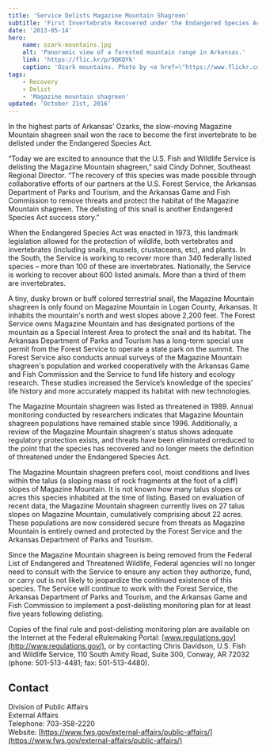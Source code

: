 ```yaml
---
title: 'Service Delists Magazine Mountain Shagreen'
subtitle: 'First Invertebrate Recovered under the Endangered Species Act'
date: '2013-05-14'
hero:
    name: ozark-mountains.jpg
    alt: 'Panoramic view of a forested mountain range in Arkansas.'
    link: 'https://flic.kr/p/9QKQYk'
    caption: 'Ozark mountains. Photo by <a href=\"https://www.flickr.com/photos/gmeador/\" target=\"_blank\">Granger Meador</a> <a href=\"https://creativecommons.org/licenses/by-nc/2.0/\" target=\"_blank\">CC BY-NC 2.0</a>.'
tags:
    - Recovery
    - Delist
    - 'Magazine mountain shagreen'
updated: 'October 21st, 2016'
---
```


In the highest parts of Arkansas’ Ozarks, the slow-moving Magazine Mountain shagreen snail won the race to become the first invertebrate to be delisted under the Endangered Species Act.

“Today we are excited to announce that the U.S. Fish and Wildlife Service is delisting the Magazine Mountain shagreen,” said Cindy Dohner, Southeast Regional Director. “The recovery of this species was made possible through collaborative efforts of our partners at the U.S. Forest Service, the Arkansas Department of Parks and Tourism, and the Arkansas Game and Fish Commission to remove threats and protect the habitat of the Magazine Mountain shagreen. The delisting of this snail is another Endangered Species Act success story.” 

When the Endangered Species Act was enacted in 1973, this landmark legislation allowed for the protection of wildlife, both vertebrates and invertebrates (including snails, mussels, crustaceans, etc), and plants. In the South, the Service is working to recover more than 340 federally listed species – more than 100 of these are invertebrates. Nationally, the Service is working to recover about 600 listed animals. More than a third of them are invertebrates.

A tiny, dusky brown or buff colored terrestrial snail, the Magazine Mountain shagreen is only found on Magazine Mountain in Logan County, Arkansas. It inhabits the mountain's north and west slopes above 2,200 feet. The Forest Service owns Magazine Mountain and has designated portions of the mountain as a Special Interest Area to protect the snail and its habitat. The Arkansas Department of Parks and Tourism has a long-term special use permit from the Forest Service to operate a state park on the summit. The Forest Service also conducts annual surveys of the Magazine Mountain shagreen's population and worked cooperatively with the Arkansas Game and Fish Commission and the Service to fund life history and ecology research. These studies increased the Service’s knowledge of the species’ life history and more accurately mapped its habitat with new technologies.

The Magazine Mountain shagreen was listed as threatened in 1989\. Annual monitoring conducted by researchers indicates that Magazine Mountain shagreen populations have remained stable since 1996\. Additionally, a review of the Magazine Mountain shagreen's status shows adequate regulatory protection exists, and threats have been eliminated orreduced to the point that the species has recovered and no longer meets the definition of threatened under the Endangered Species Act.

The Magazine Mountain shagreen prefers cool, moist conditions and lives within the talus (a sloping mass of rock fragments at the foot of a cliff) slopes of Magazine Mountain. It is not known how many talus slopes or acres this species inhabited at the time of listing. Based on evaluation of recent data, the Magazine Mountain shagreen currently lives on 27 talus slopes on Magazine Mountain, cumulatively comprising about 22 acres. These populations are now considered secure from threats as Magazine Mountain is entirely owned and protected by the Forest Service and the Arkansas Department of Parks and Tourism.

Since the Magazine Mountain shagreen is being removed from the Federal List of Endangered and Threatened Wildlife, Federal agencies will no longer need to consult with the Service to ensure any action they authorize, fund, or carry out is not likely to jeopardize the continued existence of this species. The Service will continue to work with the Forest Service, the Arkansas Department of Parks and Tourism, and the Arkansas Game and Fish Commission to implement a post-delisting monitoring plan for at least five years following delisting.

Copies of the final rule and post-delisting monitoring plan are available on the Internet at the Federal eRulemaking Portal: [www.regulations.gov](http://www.regulations.gov/), or by contacting Chris Davidson, U.S. Fish and Wildlife Service, 110 South Amity Road, Suite 300, Conway, AR 72032 (phone: 501-513-4481; fax: 501-513-4480).

## Contact

Division of Public Affairs  
External Affairs  
Telephone: 703-358-2220  
Website: [https://www.fws.gov/external-affairs/public-affairs/](https://www.fws.gov/external-affairs/public-affairs/)
